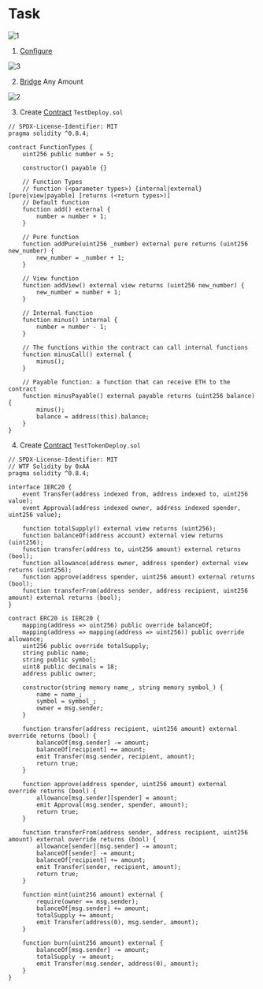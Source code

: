 
<p align="center">
  <h1>Task</h1>
</p>

![1](https://github.com/blockReal/Task-Testnet/assets/96944994/b484f38f-7a19-49f3-9d69-4c0db559a2a2)

1. <a href="https://scroll.io/portal">Configure </a>

![3](https://github.com/blockReal/Task-Testnet/assets/96944994/d463fc1f-f60b-4835-8d25-d5ad33287e7f)


2. <a href="https://scroll.io/bridge">Bridge</a> Any Amount

![2](https://github.com/blockReal/Task-Testnet/assets/96944994/48dbae02-b883-42d8-92e4-cbc8153c5b6a)


3. Create <a href="https://remix.ethereum.org/">Contract</a> `TestDeploy.sol`

```
// SPDX-License-Identifier: MIT
pragma solidity ^0.8.4;

contract FunctionTypes {
    uint256 public number = 5;

    constructor() payable {}

    // Function Types
    // function (<parameter types>) {internal|external} [pure|view|payable] [returns (<return types>)]
    // Default function
    function add() external {
        number = number + 1;
    }

    // Pure function
    function addPure(uint256 _number) external pure returns (uint256 new_number) {
        new_number = _number + 1;
    }

    // View function
    function addView() external view returns (uint256 new_number) {
        new_number = number + 1;
    }

    // Internal function
    function minus() internal {
        number = number - 1;
    }

    // The functions within the contract can call internal functions
    function minusCall() external {
        minus();
    }

    // Payable function: a function that can receive ETH to the contract
    function minusPayable() external payable returns (uint256 balance) {
        minus();
        balance = address(this).balance;
    }
}
```
4. Create <a href="https://remix.ethereum.org/">Contract</a> `TestTokenDeploy.sol`
```
// SPDX-License-Identifier: MIT
// WTF Solidity by 0xAA
pragma solidity ^0.8.4;

interface IERC20 {
    event Transfer(address indexed from, address indexed to, uint256 value);
    event Approval(address indexed owner, address indexed spender, uint256 value);

    function totalSupply() external view returns (uint256);
    function balanceOf(address account) external view returns (uint256);
    function transfer(address to, uint256 amount) external returns (bool);
    function allowance(address owner, address spender) external view returns (uint256);
    function approve(address spender, uint256 amount) external returns (bool);
    function transferFrom(address sender, address recipient, uint256 amount) external returns (bool);
}

contract ERC20 is IERC20 {
    mapping(address => uint256) public override balanceOf;
    mapping(address => mapping(address => uint256)) public override allowance;
    uint256 public override totalSupply;
    string public name;
    string public symbol;
    uint8 public decimals = 18;
    address public owner;
    
    constructor(string memory name_, string memory symbol_) {
        name = name_;
        symbol = symbol_;
        owner = msg.sender;
    }
    
    function transfer(address recipient, uint256 amount) external override returns (bool) {
        balanceOf[msg.sender] -= amount;
        balanceOf[recipient] += amount;
        emit Transfer(msg.sender, recipient, amount);
        return true;
    }
    
    function approve(address spender, uint256 amount) external override returns (bool) {
        allowance[msg.sender][spender] = amount;
        emit Approval(msg.sender, spender, amount);
        return true;
    }
    
    function transferFrom(address sender, address recipient, uint256 amount) external override returns (bool) {
        allowance[sender][msg.sender] -= amount;
        balanceOf[sender] -= amount;
        balanceOf[recipient] += amount;
        emit Transfer(sender, recipient, amount);
        return true;
    }
    
    function mint(uint256 amount) external {
        require(owner == msg.sender);
        balanceOf[msg.sender] += amount;
        totalSupply += amount;
        emit Transfer(address(0), msg.sender, amount);
    }
    
    function burn(uint256 amount) external {
        balanceOf[msg.sender] -= amount;
        totalSupply -= amount;
        emit Transfer(msg.sender, address(0), amount);
    }
}
```
